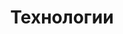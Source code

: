---
layout: technologies
title: "Технологии"
description: "ООО Пластмонтаж в основном использует материалы REHAU, так как они надежны и неприхотливы в эксплуатации."
---